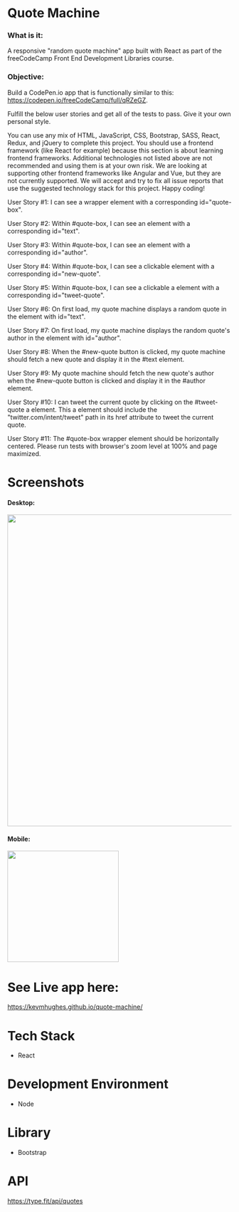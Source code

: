 # Quote Machine

### What is it:
A responsive "random quote machine" app built with React as part of the freeCodeCamp Front End Development Libraries course.

### Objective:
Build a CodePen.io app that is functionally similar to this: https://codepen.io/freeCodeCamp/full/qRZeGZ.

Fulfill the below user stories and get all of the tests to pass. Give it your own personal style.

You can use any mix of HTML, JavaScript, CSS, Bootstrap, SASS, React, Redux, and jQuery to complete this project. You should use a frontend framework (like React for example) because this section is about learning frontend frameworks. Additional technologies not listed above are not recommended and using them is at your own risk. We are looking at supporting other frontend frameworks like Angular and Vue, but they are not currently supported. We will accept and try to fix all issue reports that use the suggested technology stack for this project. Happy coding!

User Story #1: I can see a wrapper element with a corresponding id="quote-box".

User Story #2: Within #quote-box, I can see an element with a corresponding id="text".

User Story #3: Within #quote-box, I can see an element with a corresponding id="author".

User Story #4: Within #quote-box, I can see a clickable element with a corresponding id="new-quote".

User Story #5: Within #quote-box, I can see a clickable a element with a corresponding id="tweet-quote".

User Story #6: On first load, my quote machine displays a random quote in the element with id="text".

User Story #7: On first load, my quote machine displays the random quote's author in the element with id="author".

User Story #8: When the #new-quote button is clicked, my quote machine should fetch a new quote and display it in the #text element.

User Story #9: My quote machine should fetch the new quote's author when the #new-quote button is clicked and display it in the #author element.

User Story #10: I can tweet the current quote by clicking on the #tweet-quote a element. This a element should include the "twitter.com/intent/tweet" path in its href attribute to tweet the current quote.

User Story #11: The #quote-box wrapper element should be horizontally centered. Please run tests with browser's zoom level at 100% and page maximized.

# Screenshots 
#### Desktop: 
<img src="https://user-images.githubusercontent.com/48656356/121095283-5958c380-c7f0-11eb-8551-7538957180e3.png" width="700">

#### Mobile:
<img src="https://user-images.githubusercontent.com/48656356/121095305-65dd1c00-c7f0-11eb-867f-e66a9956e4b8.png" width="250">
                                                                                                                            


# See Live app here:
https://kevmhughes.github.io/quote-machine/


# Tech Stack
* React 

# Development Environment
* Node

# Library
* Bootstrap

# API
https://type.fit/api/quotes
